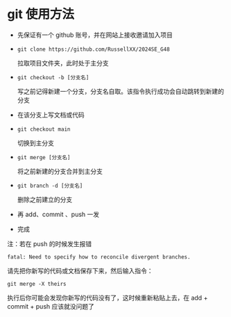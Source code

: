 # git 使用方法

* 先保证有一个 github 账号，并在网站上接收邀请加入项目

* ```
  git clone https://github.com/RussellXX/2024SE_G48
  ```

  拉取项目文件夹，此时处于主分支

* ```
  git checkout -b [分支名]
  ```

  写之前记得新建一个分支，分支名自取。该指令执行成功会自动跳转到新建的分支

* 在该分支上写文档或代码

* ```
  git checkout main 
  ```

  切换到主分支

* ```
  git merge [分支名]
  ```

  将之前新建的分支合并到主分支

* ```
  git branch -d [分支名]
  ```

  删除之前建立的分支

* 再 add、commit 、push 一发

* 完成





注：若在 push 的时候发生报错

```
fatal: Need to specify how to reconcile divergent branches.
```

请先把你新写的代码或文档保存下来，然后输入指令：

```
git merge -X theirs
```

执行后你可能会发现你新写的代码没有了，这时候重新粘贴上去，在 add + commit + push 应该就没问题了